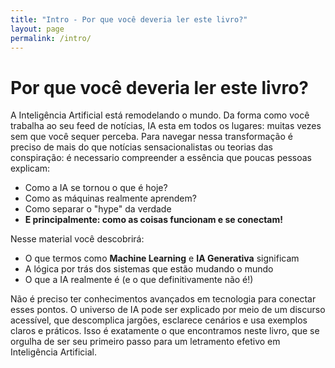 ```yaml
---
title: "Intro - Por que você deveria ler este livro?"
layout: page
permalink: /intro/
---
```


# Por que você deveria ler este livro?

A Inteligência Artificial está remodelando o mundo. Da forma como você trabalha ao seu feed de notícias, IA esta em todos os lugares: muitas vezes sem que você sequer perceba. Para navegar nessa transformação é preciso de mais do que notícias sensacionalistas ou teorias das conspiração: é necessario compreender a essência que poucas pessoas explicam:
* Como a IA se tornou o que é hoje?
* Como as máquinas realmente aprendem?
* Como separar o "hype" da verdade
* **E principalmente: como as coisas funcionam e se conectam!**

Nesse material você descobrirá:
* O que termos como **Machine Learning** e **IA Generativa** significam
* A lógica por trás dos sistemas que estão mudando o mundo
* O que a IA realmente é (e o que definitivamente não é!)

Não é preciso ter conhecimentos avançados em tecnologia para conectar esses pontos. O universo de IA pode ser explicado por meio de um discurso acessível, que descomplica jargões, esclarece cenários e usa exemplos claros e práticos. Isso é exatamente o que encontramos neste livro, que se orgulha de ser seu primeiro passo para um letramento efetivo em Inteligência Artificial.
